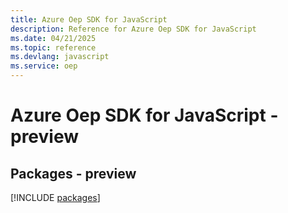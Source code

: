 ```yaml
---
title: Azure Oep SDK for JavaScript
description: Reference for Azure Oep SDK for JavaScript
ms.date: 04/21/2025
ms.topic: reference
ms.devlang: javascript
ms.service: oep
---
```

# Azure Oep SDK for JavaScript - preview
## Packages - preview
[!INCLUDE [packages](oep-index.md)]